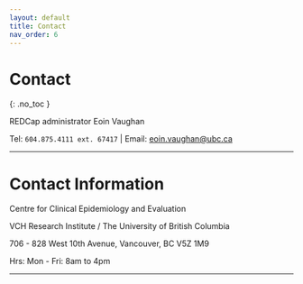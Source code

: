 ```yaml
---
layout: default
title: Contact
nav_order: 6
---
```


# Contact
{: .no_toc }

REDCap administrator
Eoin Vaughan

Tel: `604.875.4111 ext. 67417` | 
Email: <eoin.vaughan@ubc.ca>


---

# Contact Information

Centre for Clinical Epidemiology and Evaluation

VCH Research Institute / The University of British Columbia

706 - 828 West 10th Avenue, Vancouver, BC V5Z 1M9

Hrs: Mon - Fri: 8am to 4pm

---

